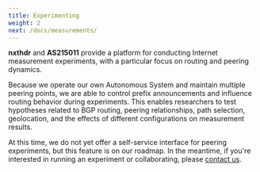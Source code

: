 ```yaml
---
title: Experimenting
weight: 2
next: /docs/measurements/
---
```


**nxthdr** and **AS215011** provide a platform for conducting Internet measurement experiments, with a particular focus on routing and peering dynamics.

Because we operate our own Autonomous System and maintain multiple peering points, we are able to control prefix announcements and influence routing behavior during experiments. This enables researchers to test hypotheses related to BGP routing, peering relationships, path selection, geolocation, and the effects of different configurations on measurement results.

At this time, we do not yet offer a self-service interface for peering experiments, but this feature is on our roadmap. In the meantime, if you're interested in running an experiment or collaborating, please [contact us](/docs/reference/contact).
